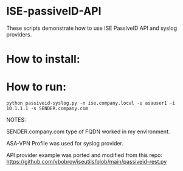 # ISE-passiveID-API

These scripts demonstrate how to use ISE PassiveID API and syslog providers.

# How to install:


# How to run:


`python passiveid-syslog.py -n ise.company.local -u asauser1 -i 10.1.1.1 -s SENDER.company.com`


NOTES:

SENDER.company.com type of FQDN worked in my environment.  

ASA-VPN Profile was used for syslog provider.

API provider example was ported and modified from this repo:
https://github.com/vbobrov/iseutils/blob/main/passiveid-rest.py

